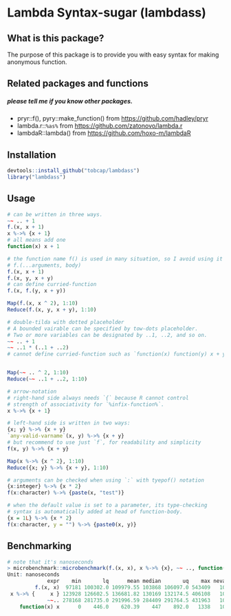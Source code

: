 # Lambda Syntax-sugar (lambdass)

## What is this package?
The purpose of this package is to provide you with easy syntax for making anonymous
function. 

## Related packages and functions
##### please tell me if you know other packages.
* pryr::f(), pyry::make_function() from https://github.com/hadley/pryr
* lambda.r::`%as%` from https://github.com/zatonovo/lambda.r
* lambdaR::lambda() from https://github.com/hoxo-m/lambdaR    


## Installation
``` r
devtools::install_github("tobcap/lambdass")
library("lambdass")
```

## Usage

``` r
# can be written in three ways.
~~ .. + 1
f.(x, x + 1)
x %->% {x + 1}
# all means add one
function(x) x + 1
```

``` r
# the function name f() is used in many situation, so I avoid using it and `f.` is adopted.
# f.(...arguments, body)
f.(x, x + 1)
f.(x, y, x + y)
# can define curried-function
f.(x, f.(y, x + y)) 

Map(f.(x, x ^ 2), 1:10)
Reduce(f.(x, y, x + y), 1:10)
```


``` r
# double-tilda with dotted placeholder
# A bounded vairable can be specified by tow-dots placeholder.
# Two or more variables can be designated by ..1, ..2, and so on.
~~ .. + 1
~~ ..1 * (..1 + ..2)
# cannot define curried-function such as `function(x) function(y) x + y`


Map(~~ .. ^ 2, 1:10)
Reduce(~~ ..1 + ..2, 1:10)
```

``` r
# arrow-notation
# right-hand side always needs `{` because R cannot control
# strength of associativity for `%infix-function%`.
x %->% {x + 1}

# left-hand side is written in two ways:
{x; y} %->% {x + y}
`any-valid-varname`(x, y) %->% {x + y}
# but recommend to use just `f`, for readability and simplicity
f(x, y) %->% {x + y}

Map(x %->% {x ^ 2}, 1:10)
Reduce({x; y} %->% {x + y}, 1:10)

# arguments can be checked when using `:` with tyepof() notation
{x:integer} %->% {x * 2}
f(x:character) %->% {paste(x, "test")}

# when the default value is set to a parameter, its type-checking 
# syntax is automatically added at head of function-body.
{x = 1L} %->% {x * 2}
f(x:character, y = "") %->% {paste0(x, y)}
```

## Benchmarking
``` r
# note that it's nanoseconds
> microbenchmark::microbenchmark(f.(x, x), x %->% {x}, ~~ .., function(x) x)
Unit: nanoseconds
             expr    min       lq      mean median       uq    max neval
         f.(x, x)  97181 100302.0 109979.55 103868 106097.0 543409   100
 x %->% {     x } 123928 126602.5 136681.82 130169 132174.5 406108   100
             ~~.. 278168 281735.0 291996.59 284409 291764.5 431963   100
    function(x) x      0    446.0    620.39    447    892.0   1338   100
```
